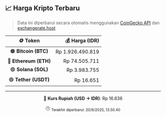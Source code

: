 

<!-- HARGA_KRIPTO -->
## 📈 Harga Kripto Terbaru

> Data ini diperbarui secara otomatis menggunakan [CoinGecko API](https://www.coingecko.com/) dan [exchangerate.host](https://exchangerate.host/)

<div align="center">

| 🪙 Token | 💰 Harga (IDR) |
|:------:|---------------:|
| 🟠 **Bitcoin (BTC)**   | Rp 1.926.490.819 |
| 🔵 **Ethereum (ETH)**  | Rp 74.505.711 |
| 🟣 **Solana (SOL)**    | Rp 3.983.755 |
| 🟢 **Tether (USDT)**   | Rp 16.651 |

---

💱 **Kurs Rupiah (USD → IDR)**: Rp 16.636

🕒 <sub>Terakhir diperbarui: 20/9/2025, 13.50.40</sub>

</div>
<!-- /HARGA_KRIPTO -->